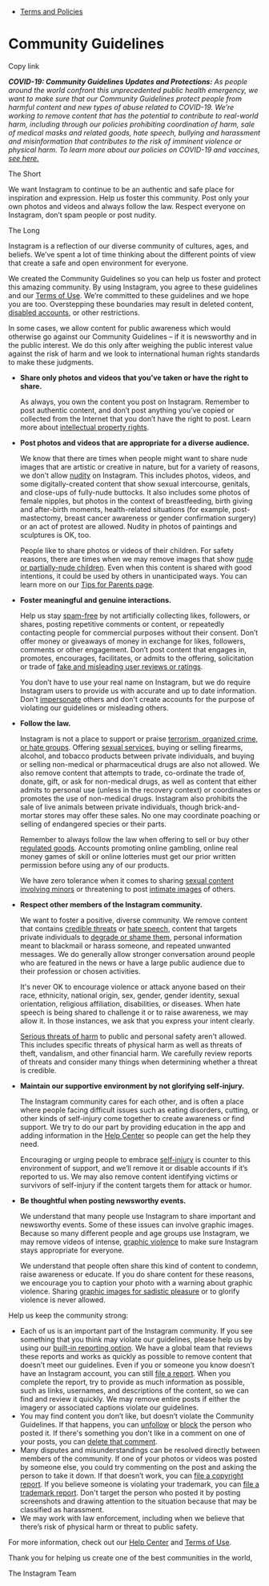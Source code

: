 *   [Terms and Policies](https://help.instagram.com/1417489251945243/?helpref=breadcrumb)

Community Guidelines
====================

Copy link

_**COVID-19: Community Guidelines Updates and Protections:** As people around the world confront this unprecedented public health emergency, we want to make sure that our Community Guidelines protect people from harmful content and new types of abuse related to COVID-19. We’re working to remove content that has the potential to contribute to real-world harm, including through our policies prohibiting coordination of harm, sale of medical masks and related goods, hate speech, bullying and harassment and misinformation that contributes to the risk of imminent violence or physical harm. To learn more about our policies on COVID-19 and vaccines, [see here.](https://help.instagram.com/697825587576762?helpref=faq_content)_

The Short

We want Instagram to continue to be an authentic and safe place for inspiration and expression. Help us foster this community. Post only your own photos and videos and always follow the law. Respect everyone on Instagram, don’t spam people or post nudity.

The Long

Instagram is a reflection of our diverse community of cultures, ages, and beliefs. We’ve spent a lot of time thinking about the different points of view that create a safe and open environment for everyone.

We created the Community Guidelines so you can help us foster and protect this amazing community. By using Instagram, you agree to these guidelines and our [Terms of Use](https://www.instagram.com/legal/terms). We’re committed to these guidelines and we hope you are too. Overstepping these boundaries may result in deleted content, [disabled accounts](https://help.instagram.com/366993040048856?helpref=faq_content), or other restrictions.

In some cases, we allow content for public awareness which would otherwise go against our Community Guidelines – if it is newsworthy and in the public interest. We do this only after weighing the public interest value against the risk of harm and we look to international human rights standards to make these judgments.

*   **Share only photos and videos that you’ve taken or have the right to share.**
    
    As always, you own the content you post on Instagram. Remember to post authentic content, and don’t post anything you’ve copied or collected from the Internet that you don’t have the right to post. Learn more about [intellectual property rights](https://help.instagram.com/126382350847838?helpref=faq_content).
    
*   **Post photos and videos that are appropriate for a diverse audience.**
    
    We know that there are times when people might want to share nude images that are artistic or creative in nature, but for a variety of reasons, we don’t allow [nudity](https://l.instagram.com/?u=https%3A%2F%2Fwww.facebook.com%2Fcommunitystandards%2Fadult_nudity_sexual_activity&e=AT0pGqXTn4CXJAa3NnbNPylLmIoc3NqZpaOs7HbcCYyH2ORvJJItzAdCVUOf42XXpANPvtOiwoE47s2frs6U_W7WMP_-_BSozjAxfSUMciZBODF6VTzMrTaPd7k68C-ta8CYSz7bIXFdhSfnieIt_Q) on Instagram. This includes photos, videos, and some digitally-created content that show sexual intercourse, genitals, and close-ups of fully-nude buttocks. It also includes some photos of female nipples, but photos in the context of breastfeeding, birth giving and after-birth moments, health-related situations (for example, post-mastectomy, breast cancer awareness or gender confirmation surgery) or an act of protest are allowed. Nudity in photos of paintings and sculptures is OK, too.
    
    People like to share photos or videos of their children. For safety reasons, there are times when we may remove images that show [nude or partially-nude children](https://l.instagram.com/?u=https%3A%2F%2Fwww.facebook.com%2Fcommunitystandards%2Fchild_nudity_sexual_exploitation&e=AT0pGqXTn4CXJAa3NnbNPylLmIoc3NqZpaOs7HbcCYyH2ORvJJItzAdCVUOf42XXpANPvtOiwoE47s2frs6U_W7WMP_-_BSozjAxfSUMciZBODF6VTzMrTaPd7k68C-ta8CYSz7bIXFdhSfnieIt_Q). Even when this content is shared with good intentions, it could be used by others in unanticipated ways. You can learn more on our [Tips for Parents page](https://help.instagram.com/154475974694511/?helpref=faq_content).
    
*   **Foster meaningful and genuine interactions.**
    
    Help us stay [spam-free](https://l.instagram.com/?u=https%3A%2F%2Fwww.facebook.com%2Fcommunitystandards%2Fspam&e=AT0pGqXTn4CXJAa3NnbNPylLmIoc3NqZpaOs7HbcCYyH2ORvJJItzAdCVUOf42XXpANPvtOiwoE47s2frs6U_W7WMP_-_BSozjAxfSUMciZBODF6VTzMrTaPd7k68C-ta8CYSz7bIXFdhSfnieIt_Q) by not artificially collecting likes, followers, or shares, posting repetitive comments or content, or repeatedly contacting people for commercial purposes without their consent. Don’t offer money or giveaways of money in exchange for likes, followers, comments or other engagement. Don’t post content that engages in, promotes, encourages, facilitates, or admits to the offering, solicitation or trade of [fake and misleading user reviews or ratings](https://l.instagram.com/?u=https%3A%2F%2Fwww.facebook.com%2Fcommunitystandards%2Ffraud_deception&e=AT0pGqXTn4CXJAa3NnbNPylLmIoc3NqZpaOs7HbcCYyH2ORvJJItzAdCVUOf42XXpANPvtOiwoE47s2frs6U_W7WMP_-_BSozjAxfSUMciZBODF6VTzMrTaPd7k68C-ta8CYSz7bIXFdhSfnieIt_Q).
    
    You don’t have to use your real name on Instagram, but we do require Instagram users to provide us with accurate and up to date information. Don't [impersonate](https://l.instagram.com/?u=https%3A%2F%2Fwww.facebook.com%2Fcommunitystandards%2Fmisrepresentation&e=AT0pGqXTn4CXJAa3NnbNPylLmIoc3NqZpaOs7HbcCYyH2ORvJJItzAdCVUOf42XXpANPvtOiwoE47s2frs6U_W7WMP_-_BSozjAxfSUMciZBODF6VTzMrTaPd7k68C-ta8CYSz7bIXFdhSfnieIt_Q) others and don't create accounts for the purpose of violating our guidelines or misleading others.
    
*   **Follow the law.**
    
    Instagram is not a place to support or praise [terrorism, organized crime, or hate groups](https://l.instagram.com/?u=https%3A%2F%2Fwww.facebook.com%2Fcommunitystandards%2Fdangerous_individuals_organizations&e=AT0pGqXTn4CXJAa3NnbNPylLmIoc3NqZpaOs7HbcCYyH2ORvJJItzAdCVUOf42XXpANPvtOiwoE47s2frs6U_W7WMP_-_BSozjAxfSUMciZBODF6VTzMrTaPd7k68C-ta8CYSz7bIXFdhSfnieIt_Q). Offering [sexual services](https://l.instagram.com/?u=https%3A%2F%2Fwww.facebook.com%2Fcommunitystandards%2Fsexual_solicitation&e=AT0pGqXTn4CXJAa3NnbNPylLmIoc3NqZpaOs7HbcCYyH2ORvJJItzAdCVUOf42XXpANPvtOiwoE47s2frs6U_W7WMP_-_BSozjAxfSUMciZBODF6VTzMrTaPd7k68C-ta8CYSz7bIXFdhSfnieIt_Q), buying or selling firearms, alcohol, and tobacco products between private individuals, and buying or selling non-medical or pharmaceutical drugs are also not allowed. We also remove content that attempts to trade, co-ordinate the trade of, donate, gift, or ask for non-medical drugs, as well as content that either admits to personal use (unless in the recovery context) or coordinates or promotes the use of non-medical drugs. Instagram also prohibits the sale of live animals between private individuals, though brick-and-mortar stores may offer these sales. No one may coordinate poaching or selling of endangered species or their parts.
    
    Remember to always follow the law when offering to sell or buy other [regulated goods](https://l.instagram.com/?u=https%3A%2F%2Fwww.facebook.com%2Fcommunitystandards%2Fregulated_goods&e=AT0pGqXTn4CXJAa3NnbNPylLmIoc3NqZpaOs7HbcCYyH2ORvJJItzAdCVUOf42XXpANPvtOiwoE47s2frs6U_W7WMP_-_BSozjAxfSUMciZBODF6VTzMrTaPd7k68C-ta8CYSz7bIXFdhSfnieIt_Q). Accounts promoting online gambling, online real money games of skill or online lotteries must get our prior written permission before using any of our products.
    
    We have zero tolerance when it comes to sharing [sexual content involving minors](https://l.instagram.com/?u=https%3A%2F%2Fwww.facebook.com%2Fcommunitystandards%2Fchild_nudity_sexual_exploitation&e=AT0pGqXTn4CXJAa3NnbNPylLmIoc3NqZpaOs7HbcCYyH2ORvJJItzAdCVUOf42XXpANPvtOiwoE47s2frs6U_W7WMP_-_BSozjAxfSUMciZBODF6VTzMrTaPd7k68C-ta8CYSz7bIXFdhSfnieIt_Q) or threatening to post [intimate images](https://l.instagram.com/?u=https%3A%2F%2Fwww.facebook.com%2Fcommunitystandards%2Fsexual_exploitation_adults&e=AT0pGqXTn4CXJAa3NnbNPylLmIoc3NqZpaOs7HbcCYyH2ORvJJItzAdCVUOf42XXpANPvtOiwoE47s2frs6U_W7WMP_-_BSozjAxfSUMciZBODF6VTzMrTaPd7k68C-ta8CYSz7bIXFdhSfnieIt_Q) of others.
    
*   **Respect other members of the Instagram community.**
    
    We want to foster a positive, diverse community. We remove content that contains [credible threats](https://l.instagram.com/?u=https%3A%2F%2Fwww.facebook.com%2Fcommunitystandards%2Fcredible_violence&e=AT0pGqXTn4CXJAa3NnbNPylLmIoc3NqZpaOs7HbcCYyH2ORvJJItzAdCVUOf42XXpANPvtOiwoE47s2frs6U_W7WMP_-_BSozjAxfSUMciZBODF6VTzMrTaPd7k68C-ta8CYSz7bIXFdhSfnieIt_Q) or [hate speech](https://l.instagram.com/?u=https%3A%2F%2Fwww.facebook.com%2Fcommunitystandards%2Fhate_speech&e=AT0pGqXTn4CXJAa3NnbNPylLmIoc3NqZpaOs7HbcCYyH2ORvJJItzAdCVUOf42XXpANPvtOiwoE47s2frs6U_W7WMP_-_BSozjAxfSUMciZBODF6VTzMrTaPd7k68C-ta8CYSz7bIXFdhSfnieIt_Q), content that targets private individuals to [degrade or shame them](https://l.instagram.com/?u=https%3A%2F%2Fwww.facebook.com%2Fcommunitystandards%2Fbullying&e=AT0pGqXTn4CXJAa3NnbNPylLmIoc3NqZpaOs7HbcCYyH2ORvJJItzAdCVUOf42XXpANPvtOiwoE47s2frs6U_W7WMP_-_BSozjAxfSUMciZBODF6VTzMrTaPd7k68C-ta8CYSz7bIXFdhSfnieIt_Q), personal information meant to blackmail or harass someone, and repeated unwanted messages. We do generally allow stronger conversation around people who are featured in the news or have a large public audience due to their profession or chosen activities.
    
    It's never OK to encourage violence or attack anyone based on their race, ethnicity, national origin, sex, gender, gender identity, sexual orientation, religious affiliation, disabilities, or diseases. When hate speech is being shared to challenge it or to raise awareness, we may allow it. In those instances, we ask that you express your intent clearly.
    
    [Serious threats of harm](https://l.instagram.com/?u=https%3A%2F%2Fwww.facebook.com%2Fcommunitystandards%2Fcredible_violence&e=AT0pGqXTn4CXJAa3NnbNPylLmIoc3NqZpaOs7HbcCYyH2ORvJJItzAdCVUOf42XXpANPvtOiwoE47s2frs6U_W7WMP_-_BSozjAxfSUMciZBODF6VTzMrTaPd7k68C-ta8CYSz7bIXFdhSfnieIt_Q) to public and personal safety aren't allowed. This includes specific threats of physical harm as well as threats of theft, vandalism, and other financial harm. We carefully review reports of threats and consider many things when determining whether a threat is credible.
    
*   **Maintain our supportive environment by not glorifying self-injury.**
    
    The Instagram community cares for each other, and is often a place where people facing difficult issues such as eating disorders, cutting, or other kinds of self-injury come together to create awareness or find support. We try to do our part by providing education in the app and adding information in the [Help Center](https://help.instagram.com/) so people can get the help they need.
    
    Encouraging or urging people to embrace [self-injury](https://l.instagram.com/?u=https%3A%2F%2Fwww.facebook.com%2Fcommunitystandards%2Fsuicide_self_injury_violence&e=AT0pGqXTn4CXJAa3NnbNPylLmIoc3NqZpaOs7HbcCYyH2ORvJJItzAdCVUOf42XXpANPvtOiwoE47s2frs6U_W7WMP_-_BSozjAxfSUMciZBODF6VTzMrTaPd7k68C-ta8CYSz7bIXFdhSfnieIt_Q) is counter to this environment of support, and we’ll remove it or disable accounts if it’s reported to us. We may also remove content identifying victims or survivors of self-injury if the content targets them for attack or humor.
    
*   **Be thoughtful when posting newsworthy events.**
    
    We understand that many people use Instagram to share important and newsworthy events. Some of these issues can involve graphic images. Because so many different people and age groups use Instagram, we may remove videos of intense, [graphic violence](https://l.instagram.com/?u=https%3A%2F%2Fwww.facebook.com%2Fcommunitystandards%2Fgraphic_violence&e=AT0pGqXTn4CXJAa3NnbNPylLmIoc3NqZpaOs7HbcCYyH2ORvJJItzAdCVUOf42XXpANPvtOiwoE47s2frs6U_W7WMP_-_BSozjAxfSUMciZBODF6VTzMrTaPd7k68C-ta8CYSz7bIXFdhSfnieIt_Q) to make sure Instagram stays appropriate for everyone.
    
    We understand that people often share this kind of content to condemn, raise awareness or educate. If you do share content for these reasons, we encourage you to caption your photo with a warning about graphic violence. Sharing [graphic images for sadistic pleasure](https://l.instagram.com/?u=https%3A%2F%2Fwww.facebook.com%2Fcommunitystandards%2Fcruel_insensitive&e=AT0pGqXTn4CXJAa3NnbNPylLmIoc3NqZpaOs7HbcCYyH2ORvJJItzAdCVUOf42XXpANPvtOiwoE47s2frs6U_W7WMP_-_BSozjAxfSUMciZBODF6VTzMrTaPd7k68C-ta8CYSz7bIXFdhSfnieIt_Q) or to glorify violence is never allowed.
    

Help us keep the community strong:

*   Each of us is an important part of the Instagram community. If you see something that you think may violate our guidelines, please help us by using our [built-in reporting option](https://help.instagram.com/165828726894770?helpref=faq_content). We have a global team that reviews these reports and works as quickly as possible to remove content that doesn’t meet our guidelines. Even if you or someone you know doesn’t have an Instagram account, you can still [file a report](https://help.instagram.com/contact/383679321740945). When you complete the report, try to provide as much information as possible, such as links, usernames, and descriptions of the content, so we can find and review it quickly. We may remove entire posts if either the imagery or associated captions violate our guidelines.
*   You may find content you don’t like, but doesn’t violate the Community Guidelines. If that happens, you can [unfollow](https://help.instagram.com/286340048138725?helpref=faq_content) or [block](https://help.instagram.com/426700567389543/?helpref=faq_content) the person who posted it. If there's something you don't like in a comment on one of your posts, you can [delete that comment](https://help.instagram.com/289098941190483?helpref=faq_content).
*   Many disputes and misunderstandings can be resolved directly between members of the community. If one of your photos or videos was posted by someone else, you could try commenting on the post and asking the person to take it down. If that doesn’t work, you can [file a copyright report](https://help.instagram.com/126382350847838?helpref=faq_content). If you believe someone is violating your trademark, you can [file a trademark report](https://help.instagram.com/222826637847963?helpref=faq_content). Don't target the person who posted it by posting screenshots and drawing attention to the situation because that may be classified as harassment.
*   We may work with law enforcement, including when we believe that there’s risk of physical harm or threat to public safety.

For more information, check out our [Help Center](https://help.instagram.com/) and [Terms of Use](https://l.instagram.com/?u=http%3A%2F%2Finstagram.com%2Flegal%2Fterms%2F%23&e=AT0pGqXTn4CXJAa3NnbNPylLmIoc3NqZpaOs7HbcCYyH2ORvJJItzAdCVUOf42XXpANPvtOiwoE47s2frs6U_W7WMP_-_BSozjAxfSUMciZBODF6VTzMrTaPd7k68C-ta8CYSz7bIXFdhSfnieIt_Q).

Thank you for helping us create one of the best communities in the world,

The Instagram Team